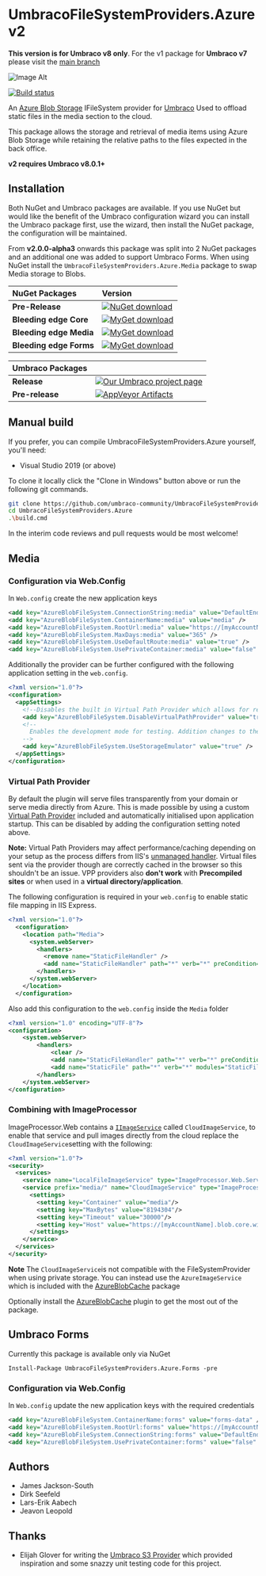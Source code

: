 # UmbracoFileSystemProviders.Azure v2

**This version is for Umbraco v8 only**. For the v1 package for **Umbraco v7** please visit the [main branch](https://github.com/umbraco-community/UmbracoFileSystemProviders.Azure)

![Image Alt](build/assets/logo/azure-logo-256.png)

[![Build status](https://ci.appveyor.com/api/projects/status/oicfg95tvptrhntn/branch/develop-umbraco-version-8?svg=true)](https://ci.appveyor.com/project/Umbraco-Community/umbracofilesystemproviders-azure/branch/develop-umbraco-version-8)

An [Azure Blob Storage](http://azure.microsoft.com/en-gb/develop/net/) IFileSystem provider for [Umbraco](https://umbraco.com) 
Used to offload static files in the media section to the cloud.

This package allows the storage and retrieval of media items using Azure Blob Storage while retaining the relative paths to the files expected in the back office.

**v2 requires Umbraco v8.0.1+**

## Installation

Both NuGet and Umbraco packages are available. If you use NuGet but would like the benefit of the Umbraco configuration wizard you can install the Umbraco package first, use the wizard, then install the NuGet package, the configuration will be maintained.

From **v2.0.0-alpha3** onwards this package was split into 2 NuGet packages and an additional one was added to support Umbraco Forms. When using NuGet install the `UmbracoFileSystemProviders.Azure.Media` package to swap Media storage to Blobs.


|NuGet Packages    |Version           |
|:-----------------|:-----------------|
|**Pre-Release**|[![NuGet download](http://img.shields.io/nuget/vpre/UmbracoFileSystemProviders.Azure.svg)](https://www.nuget.org/packages/UmbracoFileSystemProviders.Azure/)|[![NuGet count](https://img.shields.io/nuget/dt/UmbracoFileSystemProviders.Azure.svg)](https://www.nuget.org/packages/UmbracoFileSystemProviders.Azure/)|
|**Bleeding edge Core**|[![MyGet download](https://img.shields.io/myget/umbraco-packages/vpre/UmbracoFileSystemProviders.Azure.svg)](https://www.myget.org/feed/umbraco-packages/package/nuget/UmbracoFileSystemProviders.Azure)|[![MyGet count](https://img.shields.io/myget/umbraco-packages/dt/UmbracoFileSystemProviders.Azure.svg)](https://www.myget.org/feed/umbraco-packages/package/nuget/UmbracoFileSystemProviders.Azure)|
|**Bleeding edge Media**|[![MyGet download](https://img.shields.io/myget/umbraco-packages/vpre/UmbracoFileSystemProviders.Azure.Media.svg)](https://www.myget.org/feed/umbraco-packages/package/nuget/UmbracoFileSystemProviders.Azure.Media)|[![MyGet count](https://img.shields.io/myget/umbraco-packages/dt/UmbracoFileSystemProviders.Azure.Media.svg)](https://www.myget.org/feed/umbraco-packages/package/nuget/UmbracoFileSystemProviders.Azure.Media)|
|**Bleeding edge Forms**|[![MyGet download](https://img.shields.io/myget/umbraco-packages/vpre/UmbracoFileSystemProviders.Azure.Forms.svg)](https://www.myget.org/feed/umbraco-packages/package/nuget/UmbracoFileSystemProviders.Azure.Forms)|[![MyGet count](https://img.shields.io/myget/umbraco-packages/dt/UmbracoFileSystemProviders.Azure.Forms.svg)](https://www.myget.org/feed/umbraco-packages/package/nuget/UmbracoFileSystemProviders.Azure.Forms)|

|Umbraco Packages  |                  |
|:-----------------|:-----------------|
|**Release**|[![Our Umbraco project page](https://img.shields.io/badge/our-umbraco-orange.svg)](https://our.umbraco.org/projects/collaboration/umbracofilesystemprovidersazure/) 
|**Pre-release**| [![AppVeyor Artifacts](https://img.shields.io/badge/appveyor-umbraco-orange.svg)](https://ci.appveyor.com/project/Umbraco-Community/umbracofilesystemproviders-azure/build/artifacts)

## Manual build

If you prefer, you can compile UmbracoFileSystemProviders.Azure yourself, you'll need:

* Visual Studio 2019 (or above)

To clone it locally click the "Clone in Windows" button above or run the following git commands.

```bash
git clone https://github.com/umbraco-community/UmbracoFileSystemProviders.Azure
cd UmbracoFileSystemProviders.Azure
.\build.cmd
```

In the interim code reviews and pull requests would be most welcome!

## Media

### Configuration via Web.Config

In `Web.config` create the new application keys 

```xml
<add key="AzureBlobFileSystem.ConnectionString:media" value="DefaultEndpointsProtocol=https;AccountName=[myAccountName];AccountKey=[myAccountKey]" />
<add key="AzureBlobFileSystem.ContainerName:media" value="media" />
<add key="AzureBlobFileSystem.RootUrl:media" value="https://[myAccountName].blob.core.windows.net/" />
<add key="AzureBlobFileSystem.MaxDays:media" value="365" />
<add key="AzureBlobFileSystem.UseDefaultRoute:media" value="true" />
<add key="AzureBlobFileSystem.UsePrivateContainer:media" value="false" />
```

Additionally the provider can be further configured with the following application setting in the `web.config`.

```xml
<?xml version="1.0"?>
<configuration>
  <appSettings>
    <!--Disables the built in Virtual Path Provider which allows for relative paths-->
    <add key="AzureBlobFileSystem.DisableVirtualPathProvider" value="true" />
    <!--
      Enables the development mode for testing. Addition changes to the FileSystemProviders.config are also required
    -->
    <add key="AzureBlobFileSystem.UseStorageEmulator" value="true" />
  </appSettings>
</configuration>
```

### Virtual Path Provider
By default the plugin will serve files transparently from your domain or serve media directly from Azure. This is made possible by using a custom [Virtual Path Provider](https://msdn.microsoft.com/en-us/library/system.web.hosting.virtualpathprovider%28v=vs.110%29.aspx) included and automatically initialised upon application startup. This can be disabled by adding the configuration setting noted above.

**Note:** Virtual Path Providers may affect performance/caching depending on your setup as the process differs from IIS's [unmanaged handler](http://www.paraesthesia.com/archive/2011/05/02/when-staticfilehandler-is-not-staticfilehandler.aspx/). Virtual files sent via the provider though are correctly cached in the browser so this shouldn't be an issue. VPP providers also **don't work** with **Precompiled sites** or when used in a **virtual directory/application**.

The following configuration is required in your `web.config` to enable static file mapping in IIS Express.

```xml
<?xml version="1.0"?>
  <configuration>
    <location path="Media">
      <system.webServer>
        <handlers>
          <remove name="StaticFileHandler" />
          <add name="StaticFileHandler" path="*" verb="*" preCondition="integratedMode" type="System.Web.StaticFileHandler" />
        </handlers>
      </system.webServer>
    </location>
  </configuration>
```

Also add this configuration to the `web.config` inside the `Media` folder

```xml
<?xml version="1.0" encoding="UTF-8"?>
<configuration>
	<system.webServer>
		<handlers>
			<clear />
			<add name="StaticFileHandler" path="*" verb="*" preCondition="integratedMode" type="System.Web.StaticFileHandler" />
			<add name="StaticFile" path="*" verb="*" modules="StaticFileModule,DefaultDocumentModule,DirectoryListingModule" resourceType="Either" requireAccess="Read" />
		</handlers>
	</system.webServer>
</configuration>
```
  
### Combining with ImageProcessor

ImageProcessor.Web contains a [`IImageService`](http://imageprocessor.org/imageprocessor-web/extending/#iimageservice) called `CloudImageService`, to enable that service and pull images directly from 
the cloud replace the `CloudImageService`setting with the following:

```xml
<?xml version="1.0"?>
<security>
  <services>
    <service name="LocalFileImageService" type="ImageProcessor.Web.Services.LocalFileImageService, ImageProcessor.Web"/>
    <service prefix="media/" name="CloudImageService" type="ImageProcessor.Web.Services.CloudImageService, ImageProcessor.Web">
      <settings>
        <setting key="Container" value="media"/>
        <setting key="MaxBytes" value="8194304"/>
        <setting key="Timeout" value="30000"/>
        <setting key="Host" value="https://[myAccountName].blob.core.windows.net/media"/>
      </settings>
    </service>
  </services>  
</security>
```
**Note** The `CloudImageService`is not compatible with the FileSystemProvider when using private storage. You can instead use the `AzureImageService` which is included with the [AzureBlobCache](http://imageprocessor.org/imageprocessor-web/plugins/azure-blob-cache/) package

Optionally install the [AzureBlobCache](http://imageprocessor.org/imageprocessor-web/plugins/azure-blob-cache/) plugin to get the most out of the package.

## Umbraco Forms

Currently this package is available only via NuGet

    Install-Package UmbracoFileSystemProviders.Azure.Forms -pre

### Configuration via Web.Config

In `Web.config` update the new application keys with the required credentials

```xml
<add key="AzureBlobFileSystem.ContainerName:forms" value="forms-data" />
<add key="AzureBlobFileSystem.RootUrl:forms" value="https://[myAccountName].blob.core.windows.net/" />
<add key="AzureBlobFileSystem.ConnectionString:forms" value="DefaultEndpointsProtocol=https;AccountName=[myAccountName];AccountKey=[myAccountKey]" />
<add key="AzureBlobFileSystem.UsePrivateContainer:forms" value="false" />
```

## Authors

 - James Jackson-South
 - Dirk Seefeld
 - Lars-Erik Aabech
 - Jeavon Leopold

## Thanks
 - Elijah Glover for writing the [Umbraco S3 Provider](https://github.com/ElijahGlover/Umbraco-S3-Provider) which provided inspiration and some snazzy unit testing code for this project.

